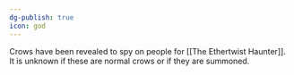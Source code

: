 ```yaml
---
dg-publish: true
icon: god
---
```

Crows have been revealed to spy on people for [[The Ethertwist Haunter]]. It is unknown if these are normal crows or if they are summoned.